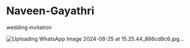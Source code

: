 # Naveen-Gayathri
 wedding invitation
 
 ![Uploading WhatsApp Image 2024-08-25 at 15.25.44_886cd8c6.jpg…]()
